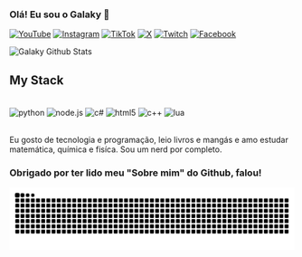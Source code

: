 ### Olá! Eu sou o Galaky 👋

[![YouTube](https://img.shields.io/badge/YouTube-FF0000?style=for-the-badge&logo=youtube&logoColor=white)](https://www.youtube.com/@ogalaky)
[![Instagram](https://img.shields.io/badge/Instagram-E4405F?style=for-the-badge&logo=instagram&logoColor=white)](https://www.instagram.com/miguel.bragion/)
[![TikTok](https://img.shields.io/badge/TikTok-000000?style=for-the-badge&logo=tiktok&logoColor=white)](https://www.tiktok.com/@ogalaky)
[![X](https://img.shields.io/badge/x-000000?style=for-the-badge&logo=X&logoColor=white)](https://x.com/ogalaky)
[![Twitch](https://img.shields.io/badge/Twitch-9146FF?style=for-the-badge&logo=twitch&logoColor=white)](https://www.twitch.tv/ogalaky)
[![Facebook](https://img.shields.io/badge/Facebook-00AFF0?style=for-the-badge&logo=Facebook&logoColor=white)](https://www.facebook.com/profile.php?id=61574065996871&locale=pt_BR%2F)

![Galaky Github Stats](https://github-readme-stats.vercel.app/api?username=ogalaky&show_icons=true&theme=dracula)

## My Stack

<div style="display: inline_block"><br/>
 <img align="center" alt="python" src="https://img.shields.io/badge/Python-3776AB?style=for-the-badge&logo=python&logoColor=white" />
 <img align="center" alt="node.js" src="https://img.shields.io/badge/Node.js-43853D?style=for-the-badge&logo=node.js&logoColor=white" />
 <img align="center" alt="c#" src="https://img.shields.io/badge/C%23-239120?style=for-the-badge&logo=c-sharp&logoColor=white" />
 <img align="center" alt="html5" src="https://img.shields.io/badge/HTML5-E34F26?style=for-the-badge&logo=html5&logoColor=white" />
 <img align="center" alt="c++" src="https://img.shields.io/badge/C%2B%2B-00599C?style=for-the-badge&logo=c%2B%2B&logoColor=white" />
 <img align="center" alt="lua" src="https://img.shields.io/badge/Lua-2C2D72?style=for-the-badge&logo=lua&logoColor=white" />
</div><br/>

Eu gosto de tecnologia e programação, leio livros e mangás e amo estudar matemática, química e fisíca. Sou um nerd por completo.
### Obrigado por ter lido meu "Sobre mim" do Github, falou!

<picture align="center">
  <source media="(prefers-color-scheme: dark)" srcset="https://raw.githubusercontent.com/ogalaky/ogalaky/output/github-contribution-grid-snake-dark.svg">
  <source media="(prefers-color-scheme: light)" srcset="https://raw.githubusercontent.com/ogalaky/ogalaky/output/github-contribution-grid-snake-dark.svg">
  <img align="center" alt="github contribution grid snake animation" src="https://raw.githubusercontent.com/ogalaky/ogalaky/output/github-contribution-grid-snake.svg">
</picture>
<br/><br>
